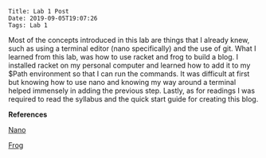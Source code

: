     Title: Lab 1 Post
    Date: 2019-09-05T19:07:26
    Tags: Lab 1
Most of the concepts introduced in this lab are things that I already knew, such as using a terminal editor (nano specifically) and the use of git. What I learned from this lab, was how to use racket and frog to build a blog.
I installed racket on my personal computer and learned how to add it to my $Path environment so that I can run the commands. It was difficult at first but knowing how to use nano and knowing my way around a terminal helped immensely in adding the previous step. Lastly, as for readings I was required to read the syllabus and the quick start guide for creating this blog.

__References__

[Nano](https://www.howtogeek.com/howto/42980/the-beginners-guide-to-nano-the-linux-command-line-text-editor/)

[Frog](https://docs.racket-lang.org/frog/Quick_start.html?q=frog#%28part._.Starting_a_new_blog_project%29)


<!-- more -->

